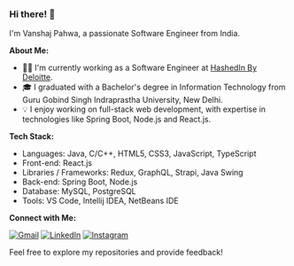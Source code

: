 ### Hi there! 👋

I'm Vanshaj Pahwa, a passionate Software Engineer from India.

**About Me:**
- 👨‍💻 I'm currently working as a Software Engineer at <a href='https://hashedin.com/'>HashedIn By Deloitte</a>.
- 🎓 I graduated with a Bachelor's degree in Information Technology from Guru Gobind Singh Indraprastha University, New Delhi.
- 💡 I enjoy working on full-stack web development, with expertise in technologies like Spring Boot, Node.js and React.js.

**Tech Stack:**
- Languages: Java, C/C++, HTML5, CSS3, JavaScript, TypeScript
- Front-end: React.js
- Libraries / Frameworks: Redux, GraphQL, Strapi, Java Swing
- Back-end: Spring Boot, Node.js
- Database: MySQL, PostgreSQL
- Tools: VS Code, Intellij IDEA, NetBeans IDE

**Connect with Me:**

[![Gmail](https://img.shields.io/badge/Gmail-%23D14836.svg?logo=gmail&logoColor=white)](mailto:vanshajpahwa07@gmail.com)
[![LinkedIn](https://img.shields.io/badge/LinkedIn-%230077B5.svg?logo=linkedin&logoColor=white)](https://linkedin.com/in/vanshaj-pahwa) 
[![Instagram](https://img.shields.io/badge/Instagram-%23E4405F.svg?logo=Instagram&logoColor=white)](https://instagram.com/vanshaj.pahwa) 

Feel free to explore my repositories and provide feedback!
